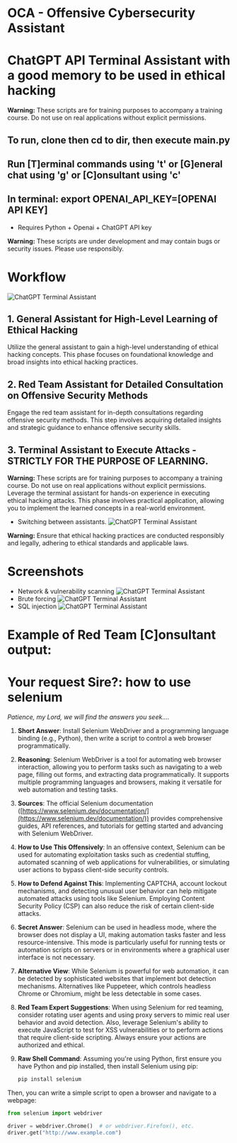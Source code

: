 # OCA - Offensive Cybersecurity Assistant
# ChatGPT API Terminal Assistant with a good memory to be used in ethical hacking
**Warning:** These scripts are for training purposes to accompany a training course. Do not use on real applications without explicit permissions.
## To run, clone then cd to dir, then execute main.py
## Run [T]erminal commands using 't' or [G]eneral chat using 'g' or [C]onsultant using 'c'
## In terminal: export OPENAI_API_KEY=[OPENAI API KEY]
* Requires Python + Openai + ChatGPT API key

**Warning:** These scripts are under development and may contain bugs or security issues. Please use responsibly.

# Workflow

![ChatGPT Terminal Assistant](https://github.com/PointlessAI/ChatGPT-TerminalAssistant/blob/main/Img/workflow.png)

## 1. General Assistant for High-Level Learning of Ethical Hacking
Utilize the general assistant to gain a high-level understanding of ethical hacking concepts. This phase focuses on foundational knowledge and broad insights into ethical hacking practices.

## 2. Red Team Assistant for Detailed Consultation on Offensive Security Methods
Engage the red team assistant for in-depth consultations regarding offensive security methods. This step involves acquiring detailed insights and strategic guidance to enhance offensive security skills.

## 3. Terminal Assistant to Execute Attacks - STRICTLY FOR THE PURPOSE OF LEARNING.
**Warning:** These scripts are for training purposes to accompany a training course. Do not use on real applications without explicit permissions.
Leverage the terminal assistant for hands-on experience in executing ethical hacking attacks. This phase involves practical application, allowing you to implement the learned concepts in a real-world environment.

* Switching between assistants.
![ChatGPT Terminal Assistant](https://github.com/PointlessAI/ChatGPT-TerminalAssistant/blob/main/Img/assistants.png)

**Warning:** Ensure that ethical hacking practices are conducted responsibly and legally, adhering to ethical standards and applicable laws.

# Screenshots
* Network & vulnerability scanning
![ChatGPT Terminal Assistant](https://github.com/PointlessAI/ChatGPT-TerminalAssistant/blob/main/Img/nikto.png)
* Brute forcing
![ChatGPT Terminal Assistant](https://github.com/PointlessAI/ChatGPT-TerminalAssistant/blob/main/Img/hydra.png)
* SQL injection
![ChatGPT Terminal Assistant](https://github.com/PointlessAI/ChatGPT-TerminalAssistant/blob/main/Img/sqlinjection.png)

# Example of Red Team [C]onsultant output:

# Your request Sire?: how to use selenium

*Patience, my Lord, we will find the answers you seek....*

1. **Short Answer**: Install Selenium WebDriver and a programming language binding (e.g., Python), then write a script to control a web browser programmatically.

2. **Reasoning**: Selenium WebDriver is a tool for automating web browser interaction, allowing you to perform tasks such as navigating to a web page, filling out forms, and extracting data programmatically. It supports multiple programming languages and browsers, making it versatile for web automation and testing tasks.

3. **Sources**: The official Selenium documentation ([https://www.selenium.dev/documentation/](https://www.selenium.dev/documentation/)) provides comprehensive guides, API references, and tutorials for getting started and advancing with Selenium WebDriver.

4. **How to Use This Offensively**: In an offensive context, Selenium can be used for automating exploitation tasks such as credential stuffing, automated scanning of web applications for vulnerabilities, or simulating user actions to bypass client-side security controls.

5. **How to Defend Against This**: Implementing CAPTCHA, account lockout mechanisms, and detecting unusual user behavior can help mitigate automated attacks using tools like Selenium. Employing Content Security Policy (CSP) can also reduce the risk of certain client-side attacks.

6. **Secret Answer**: Selenium can be used in headless mode, where the browser does not display a UI, making automation tasks faster and less resource-intensive. This mode is particularly useful for running tests or automation scripts on servers or in environments where a graphical user interface is not necessary.

7. **Alternative View**: While Selenium is powerful for web automation, it can be detected by sophisticated websites that implement bot detection mechanisms. Alternatives like Puppeteer, which controls headless Chrome or Chromium, might be less detectable in some cases.

8. **Red Team Expert Suggestions**: When using Selenium for red teaming, consider rotating user agents and using proxy servers to mimic real user behavior and avoid detection. Also, leverage Selenium's ability to execute JavaScript to test for XSS vulnerabilities or to perform actions that require client-side scripting. Always ensure your actions are authorized and ethical.

9. **Raw Shell Command**: Assuming you're using Python, first ensure you have Python and pip installed, then install Selenium using pip:
   ```bash
   pip install selenium

Then, you can write a simple script to open a browser and navigate to a webpage:

```python
from selenium import webdriver

driver = webdriver.Chrome()  # or webdriver.Firefox(), etc.
driver.get("http://www.example.com")


